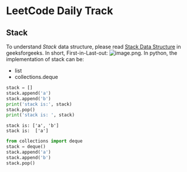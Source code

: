 # LeetCode Daily Track

## Stack
To understand *Stack* data structure, please read [Stack Data Structure](https://www.geeksforgeeks.org/stack-data-structure/) in geeksforgeeks. In short, First-in-Last-out: ![image.png](../files/stack.png). In python, the implementation of stack can be: 
* list
* collections.deque

```python
stack = []
stack.append('a')
stack.append('b')
print('stack is:', stack)
stack.pop()
print('stack is: ', stack)
```
```
stack is: ['a', 'b']
stack is:  ['a']
```
```python
from collections import deque 
stack = deque() 
stack.append('a') 
stack.append('b')
stack.pop()
```
